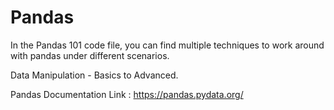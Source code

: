 # Pandas

In the Pandas 101 code file, you can find multiple techniques to work around with pandas under different scenarios. 

Data Manipulation - Basics to Advanced.

Pandas Documentation Link : https://pandas.pydata.org/
